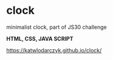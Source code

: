 # clock
minimalist clock, part of JS30 challenge

<b>HTML, CSS, JAVA SCRIPT</b>

https://katwlodarczyk.github.io/clock/
